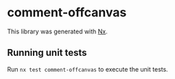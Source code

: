 # comment-offcanvas

This library was generated with [Nx](https://nx.dev).

## Running unit tests

Run `nx test comment-offcanvas` to execute the unit tests.
